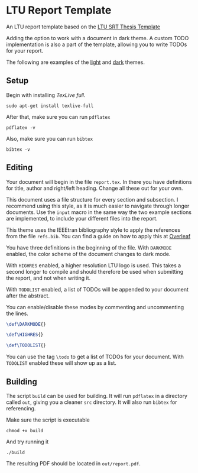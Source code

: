 # LTU Report Template

An LTU report template based on the [LTU SRT Thesis Template](https://www.overleaf.com/latex/templates/ltu-srt-thesis-template/jnqrnxdqxrvx)

Adding the option to work with a document in dark theme. A custom TODO implementation is also a part of the template, allowing you to write TODOs for your report.

The following are examples of the [light](https://github.com/JosefUtbult/LTU-Report-Template/blob/main/example_lighttheme.pdf?raw=true) and [dark](https://github.com/JosefUtbult/LTU-Report-Template/blob/main/example_darktheme.pdf?raw=true) themes.

## Setup
Begin with installing _TexLive full_.
```shell
sudo apt-get install texlive-full
```

After that, make sure you can run `pdflatex`
```shell
pdflatex -v
```

Also, make sure you can run `bibtex`
```shell
bibtex -v
```

## Editing
Your document will begin in the file `report.tex`. In there you have definitions for title, author and right/left heading. Change all these out for your own.

This document uses a file structure for every section and subsection. I recommend using this style, as it is much easier to navigate through longer documents. Use the `input` macro in the same way the two example sections are implemented, to include your different files into the report.

This theme uses the IEEEtran bibliography style to apply the references from the file `refs.bib`. You can find a guide on how to apply this at [Overleaf](https://www.overleaf.com/learn/latex/Bibliography_management_with_bibtex)

You have three definitions in the beginning of the file. With `DARKMODE` enabled, the color scheme of the document changes to dark mode. 

With `HIGHRES` enabled, a higher resolution LTU logo is used. This takes a second longer to compile and should therefore be used when submitting the report, and not when writing it.

With `TODOLIST` enabled, a list of TODOs will be appended to your document after the abstract.

You can enable/disable these modes by commenting and uncommenting the lines.

```tex
\def\DARKMODE{}

\def\HIGHRES{}

\def\TODOLIST{}
```

You can use the tag `\todo` to get a list of TODOs for your document. With `TODOLIST` enabled these will show up as a list.

## Building
The script `build` can be used for building. It will run `pdflatex` in a directory called `out`, giving you a cleaner `src` directory. It will also run `bibtex` for referencing.

Make sure the script is executable

```shell
chmod +x build
```

And try running it

```shell
./build
```

The resulting PDF should be located in `out/report.pdf`.

